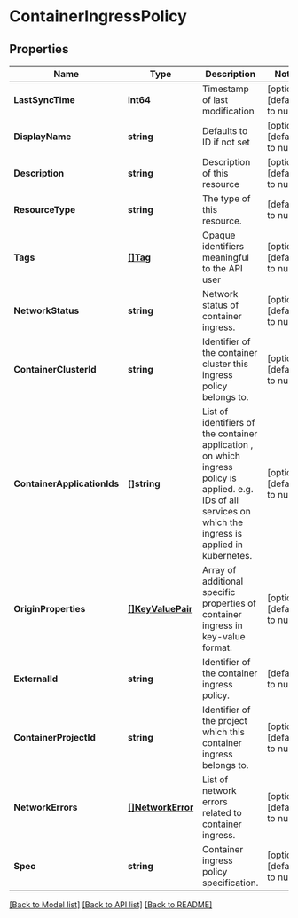 # ContainerIngressPolicy

## Properties
Name | Type | Description | Notes
------------ | ------------- | ------------- | -------------
**LastSyncTime** | **int64** | Timestamp of last modification | [optional] [default to null]
**DisplayName** | **string** | Defaults to ID if not set | [optional] [default to null]
**Description** | **string** | Description of this resource | [optional] [default to null]
**ResourceType** | **string** | The type of this resource. | [default to null]
**Tags** | [**[]Tag**](Tag.md) | Opaque identifiers meaningful to the API user | [optional] [default to null]
**NetworkStatus** | **string** | Network status of container ingress. | [optional] [default to null]
**ContainerClusterId** | **string** | Identifier of the container cluster this ingress policy belongs to. | [optional] [default to null]
**ContainerApplicationIds** | **[]string** | List of identifiers of the container application , on which ingress policy is applied. e.g. IDs of all services on which the ingress is applied in kubernetes.  | [optional] [default to null]
**OriginProperties** | [**[]KeyValuePair**](KeyValuePair.md) | Array of additional specific properties of container ingress in key-value format.  | [optional] [default to null]
**ExternalId** | **string** | Identifier of the container ingress policy. | [default to null]
**ContainerProjectId** | **string** | Identifier of the project which this container ingress belongs to. | [optional] [default to null]
**NetworkErrors** | [**[]NetworkError**](NetworkError.md) | List of network errors related to container ingress. | [optional] [default to null]
**Spec** | **string** | Container ingress policy specification. | [optional] [default to null]

[[Back to Model list]](../README.md#documentation-for-models) [[Back to API list]](../README.md#documentation-for-api-endpoints) [[Back to README]](../README.md)

